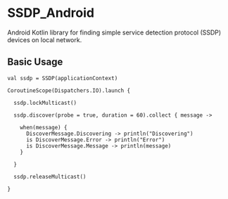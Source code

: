 # SSDP_Android

Android Kotlin library for finding simple service detection protocol (SSDP) devices on local network.

## Basic Usage

```
val ssdp = SSDP(applicationContext)

CoroutineScope(Dispatchers.IO).launch {

  ssdp.lockMulticast()
  
  ssdp.discover(probe = true, duration = 60).collect { message ->
  
    when(message) {
      DiscoverMessage.Discovering -> println("Discovering")
      is DiscoverMessage.Error -> println("Error")
      is DiscoverMessage.Message -> println(message)
    }
    
  }
  
  ssdp.releaseMulticast()
  
}

```
